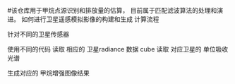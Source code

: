 #该仓库用于甲烷点源识别和排放量的估算，
目前属于匹配滤波算法的处理和演进。
如何进行卫星遥感模拟影像的构建和生成
计算流程

针对不同的卫星传感器 

使用不同的代码 读取 相应的 卫星radiance 数据 cube 
读取 对应卫星的 单位吸收光谱 

生成对应的 甲烷增强图像结果


